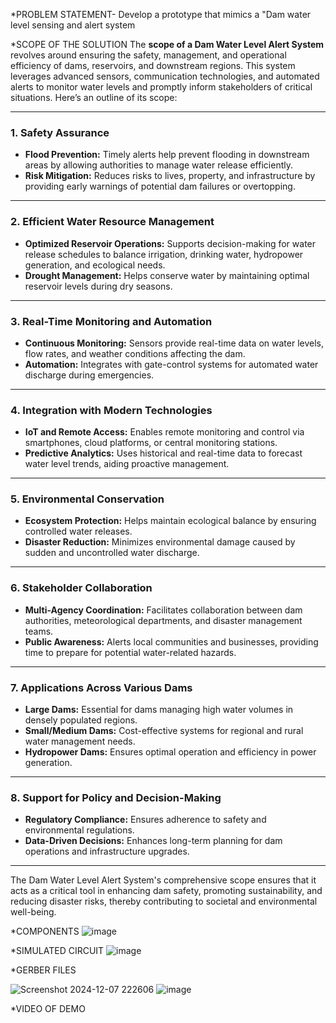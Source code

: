 *PROBLEM STATEMENT- Develop a prototype that mimics a "Dam water level sensing and alert system



*SCOPE OF THE SOLUTION
The **scope of a Dam Water Level Alert System** revolves around ensuring the safety, management, and operational efficiency of dams, reservoirs, and downstream regions. This system leverages advanced sensors, communication technologies, and automated alerts to monitor water levels and promptly inform stakeholders of critical situations. Here’s an outline of its scope:

---

### **1. Safety Assurance**
- **Flood Prevention:** Timely alerts help prevent flooding in downstream areas by allowing authorities to manage water release efficiently.
- **Risk Mitigation:** Reduces risks to lives, property, and infrastructure by providing early warnings of potential dam failures or overtopping.

---

### **2. Efficient Water Resource Management**
- **Optimized Reservoir Operations:** Supports decision-making for water release schedules to balance irrigation, drinking water, hydropower generation, and ecological needs.
- **Drought Management:** Helps conserve water by maintaining optimal reservoir levels during dry seasons.

---

### **3. Real-Time Monitoring and Automation**
- **Continuous Monitoring:** Sensors provide real-time data on water levels, flow rates, and weather conditions affecting the dam.
- **Automation:** Integrates with gate-control systems for automated water discharge during emergencies.

---

### **4. Integration with Modern Technologies**
- **IoT and Remote Access:** Enables remote monitoring and control via smartphones, cloud platforms, or central monitoring stations.
- **Predictive Analytics:** Uses historical and real-time data to forecast water level trends, aiding proactive management.

---

### **5. Environmental Conservation**
- **Ecosystem Protection:** Helps maintain ecological balance by ensuring controlled water releases.
- **Disaster Reduction:** Minimizes environmental damage caused by sudden and uncontrolled water discharge.

---

### **6. Stakeholder Collaboration**
- **Multi-Agency Coordination:** Facilitates collaboration between dam authorities, meteorological departments, and disaster management teams.
- **Public Awareness:** Alerts local communities and businesses, providing time to prepare for potential water-related hazards.

---

### **7. Applications Across Various Dams**
- **Large Dams:** Essential for dams managing high water volumes in densely populated regions.
- **Small/Medium Dams:** Cost-effective systems for regional and rural water management needs.
- **Hydropower Dams:** Ensures optimal operation and efficiency in power generation.

---

### **8. Support for Policy and Decision-Making**
- **Regulatory Compliance:** Ensures adherence to safety and environmental regulations.
- **Data-Driven Decisions:** Enhances long-term planning for dam operations and infrastructure upgrades.

---

The Dam Water Level Alert System's comprehensive scope ensures that it acts as a critical tool in enhancing dam safety, promoting sustainability, and reducing disaster risks, thereby contributing to societal and environmental well-being.



*COMPONENTS
![image](https://github.com/user-attachments/assets/47dff79d-87b2-43e8-a568-85c4db1a1221)

*SIMULATED CIRCUIT
![image](https://github.com/user-attachments/assets/8748c8ea-4cd5-4b30-aa53-fe9077dea9c4)


*GERBER FILES

![Screenshot 2024-12-07 222606](https://github.com/user-attachments/assets/14a8bde8-dba9-4db3-a3b4-640258fb8b99)
![image](https://github.com/user-attachments/assets/a1352c9c-55bf-4a89-9f4d-459c60fce5e7)

*VIDEO OF DEMO
